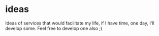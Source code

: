 ideas
=====

Ideas of services that would facilitate my life, if I have time, one day, I'll develop some. Feel free to develop one also ;)
